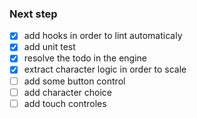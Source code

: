 ### Next step
 - [x] add hooks in order to lint automaticaly
 - [x] add unit test
 - [x] resolve the todo in the engine 
 - [x] extract character logic in order to scale
 - [ ] add some button control
 - [ ] add character choice
 - [ ] add touch controles